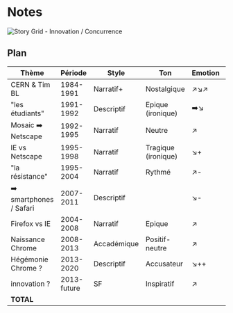 # Notes

![Story Grid - Innovation / Concurrence](/browsers-history/story-grid-graph_innovation.jpg)

## Plan

| Thème                   | Période     | Style       | Ton                 | Emotion | Nuance     | Min. | Mots |
| ----------------------- | ----------- | ----------- | ------------------- | ------- | ---------- | ---- | ---- |
| CERN & Tim BL           | 1984-1991   | Narratif+   | Nostalgique         | ↗️↘️↗️  | 𝆏 𝆒 𝆐𝆑     | 6    | 960  |
| "les étudiants"         | 1991-1992   | Descriptif  | Epique (ironique)   | ➡️↘️    | 𝆐𝆑 𝆒 𝆑 𝆓 𝆏 | 4    | 640  |
| Mosaic ➡️ Netscape      | 1992-1995   | Narratif    | Neutre              | ↗️      | 𝆏 𝆒 𝆐𝆑     | 2    | 320  |
| IE vs Netscape          | 1995-1998   | Narratif    | Tragique (ironique) | ↘️+     |            | 4    | 640  |
| "la résistance"         | 1995-2004   | Narratif    | Rythmé              | ↗️-     |            | 7    | 1120 |
| ➡️ smartphones / Safari | 2007-2011   | Descriptif  |                     | ↘️-     |            | 3    | 480  |
| Firefox vs IE           | 2004-2008   | Narratif    | Epique              | ↗️      |            | 2    | 320  |
| Naissance Chrome        | 2008-2013   | Accadémique | Positif-neutre      | ↗️      |            | 3    | 480  |
| Hégémonie Chrome ?      | 2013-2020   | Descriptif  | Accusateur          | ↘️++    |            | 4    | 640  |
| innovation ?            | 2013-future | SF          | Inspiratif          | ↗️      |            | 5    | 800  |
| **TOTAL**               |             |             |                     |         |            | 40   | 6400 |
